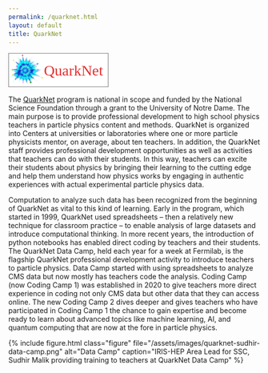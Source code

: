 ```yaml
---
permalink: /quarknet.html
layout: default
title: QuarkNet
---
```




  <a href="https://quarknet.org" style="text-decoration: none;color: #002b5c;background: #fff !important;border: 1px solid #777;font-size: 30px; padding: 15px 0px">
    <img src="/assets/logos/quarknet-logo.png" alt="QuarkNet Logo" style="line-height: 1.42857143;color: #002b5c;font-size: 30px;border: 0;max-height: 60px;vertical-align: top;margin-top: 2px;">
    <span style="font-size: 30px;margin-right: 10px;margin-left: -8px;line-height: 70px;color: #e53030;font-family: Times New Roman, Times, serif;">QuarkNet</span>
  </a>


<br>

The [QuarkNet](https://quarknet.org) program is national in scope and funded by the National Science Foundation through a grant to the University of Notre Dame. The main purpose is to provide professional development to high school physics teachers in particle physics content and methods. QuarkNet is organized into Centers at universities or laboratories where one or more particle physicists mentor, on average, about ten teachers. In addition, the QuarkNet staff provides professional development opportunities as well as activities that teachers can do with their students. In this way, teachers can excite their students about physics by bringing their learning to the cutting edge and help them understand how physics works by engaging in authentic experiences with actual experimental particle physics data.

Computation to analyze such data has been recognized from the beginning of QuarkNet as vital to this kind of learning. Early in the program, which started in 1999, QuarkNet used spreadsheets – then a relatively new technique for classroom practice – to enable analysis of large datasets and introduce computational thinking. In more recent years, the introduction of python notebooks has enabled direct coding by teachers and their students. The QuarkNet Data Camp, held each year for a week at Fermilab, is the flagship QuarkNet professional development activity to introduce teachers to particle physics. Data Camp started with using spreadsheets to analyze CMS data but now mostly has teachers code the analysis. Coding Camp (now Coding Camp 1) was established in 2020 to give teachers more direct experience in coding not only CMS data but other data that they can access online. The new Coding Camp 2 dives deeper and gives teachers who have participated in Coding Camp 1 the chance to gain expertise and become ready to learn about advanced topics like machine learning, AI, and quantum computing that are now at the fore in particle physics.

{% include figure.html
    class="figure"
    file="/assets/images/quarknet-sudhir-data-camp.png"
    alt="Data Camp"
    caption="IRIS-HEP Area Lead for SSC, Sudhir Malik providing training to teachers at QuarkNet Data Camp"
%}
